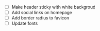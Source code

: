 - [ ] Make header sticky with white backgroud
- [ ] Add social links on homepage
- [ ] Add border radius to favicon
- [ ] Update fonts